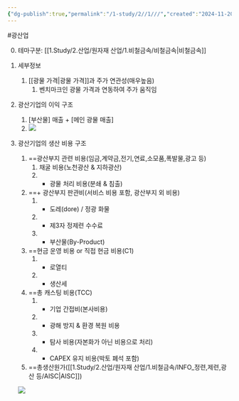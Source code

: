 ```yaml
---
{"dg-publish":true,"permalink":"/1-study/2//1///","created":"2024-11-20T21:02:28.769+09:00","updated":"2025-06-26T13:07:02.932+09:00"}
---
```


#광산업 


0. 테마구분: [[1.Study/2.산업/원자재 산업/1.비철금속/비철금속\|비철금속]]


1. 세부정보
	1. [[광물 가격\|광물 가격]]과 주가 연관성(매우높음)
		1. 벤치마크인 광물 가격과 연동하여 주가 움직임


2. 광산기업의 이익 구조
	1. [부산물] 매출 + [메인 광물 매출]
	2. ![](https://i.imgur.com/QoEh9A9.png)



3. 광산기업의 생산 비용 구조
	1. ==광산부지 관련 비용(임금,계약금,전기,연료,소모품,폭발물,광고 등)
		1. 채굴 비용(노천광산 & 지하광산)
		2. + 광물 처리 비용(분쇄 & 침출) 
	2. ==+ 광산부지 판관비(서비스 비용 포함, 광산부지 외 비용)
		1. + 도레(dore) / 정광 화물
		2. + 제3자 정제련 수수료
		3. - 부산물(By-Product)
	3. ==현금 운영 비용 or 직접 현금 비용(C1)
		1. + 로열티
		2. + 생산세
	4. ==총 캐스팅 비용(TCC)
		1. + 기업 간접비(본사비용)
		2. + 광해 방지 & 환경 복원 비용
		3. + 탐사 비용(자본화가 아닌 비용으로 처리)
		4. + CAPEX 유지 비용(박토 폐석 포함)
	5. ==총생산원가([[1.Study/2.산업/원자재 산업/1.비철금속/INFO_정련,제련,광산 등/AISC\|AISC]])

	![](https://i.imgur.com/TLCdXv7.png)
